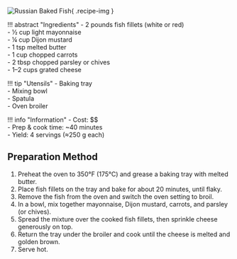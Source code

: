 ![Russian Baked Fish](../images/russian-baked-fish.jpg){ .recipe-img }

!!! abstract "Ingredients"
    - 2 pounds fish fillets (white or red)  
    - ½ cup light mayonnaise  
    - ¼ cup Dijon mustard  
    - 1 tsp melted butter  
    - 1 cup chopped carrots  
    - 2 tbsp chopped parsley or chives  
    - 1–2 cups grated cheese  

!!! tip "Utensils"
    - Baking tray  
    - Mixing bowl  
    - Spatula  
    - Oven broiler  

!!! info "Information"
    - Cost: $$  
    - Prep & cook time: ~40 minutes  
    - Yield: 4 servings (≈250 g each)  

## Preparation Method

1. Preheat the oven to 350°F (175°C) and grease a baking tray with melted butter.  
2. Place fish fillets on the tray and bake for about 20 minutes, until flaky.  
3. Remove the fish from the oven and switch the oven setting to broil.  
4. In a bowl, mix together mayonnaise, Dijon mustard, carrots, and parsley (or chives).  
5. Spread the mixture over the cooked fish fillets, then sprinkle cheese generously on top.  
6. Return the tray under the broiler and cook until the cheese is melted and golden brown.  
7. Serve hot. 